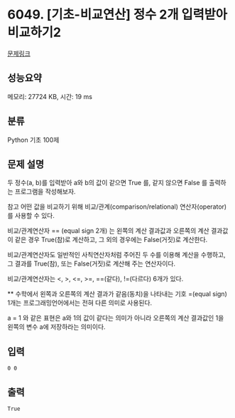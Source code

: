 # 6049. [기초-비교연산] 정수 2개 입력받아 비교하기2

[문제링크](https://codeup.kr/problem.php?id=6049)

## 성능요약

메모리: 27724 KB, 시간: 19 ms

## 분류

Python 기초 100제

## 문제 설명

두 정수(a, b)를 입력받아
a와 b의 값이 같으면 True 를, 같지 않으면 False 를 출력하는 프로그램을 작성해보자.

참고
어떤 값을 비교하기 위해 비교/관계(comparison/relational) 연산자(operator)를 사용할 수 있다.

비교/관계연산자 == (equal sign 2개) 는
왼쪽의 계산 결과값과 오른쪽의 계산 결과값이 같은 경우 True(참)로 계산하고,
그 외의 경우에는 False(거짓)로 계산한다.

비교/관계연산자도 일반적인 사칙연산자처럼 주어진 두 수를 이용해 계산을 수행하고,
그 결과를 True(참), 또는 False(거짓)로 계산해 주는 연산자이다.

비교/관계연산자는 <, >, <=, >=, ==(같다), !=(다르다) 6개가 있다.

** 수학에서 왼쪽과 오른쪽의 계산 결과가 같음(동치)을 나타내는 기호 =(equal sign) 1개는
프로그래밍언어에서는 전혀 다른 의미로 사용된다.

a = 1 와 같은 표현은 a와 1의 값이 같다는 의미가 아니라
오른쪽의 계산 결과값인 1을 왼쪽의 변수 a에 저장하라는 의미이다.

## 입력

```
0 0
```

## 출력

```
True
```